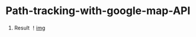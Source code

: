 # Path-tracking-with-google-map-API

1. Result
！[img](https://github.com/gaoyuindeu/Path-tracking-with-google-map-API/blob/main/Result.gif)
